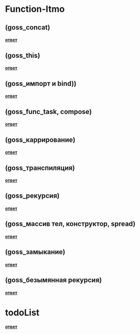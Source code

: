 # Function-Itmo
## (goss_concat)
#### [ответ](https://kodaktor.ru/func_f681b)

## (goss_this)
#### [ответ](https://kodaktor.ru/func_cf0a3)


## (goss_импорт и bind))
#### [ответ](https://kodaktor.ru/func_cff24)


## (goss_func_task, compose)
#### [ответ](https://kodaktor.ru/func_e2c23)



## (goss_каррирование)
#### [ответ](https://kodaktor.ru/func_97b38)



## (goss_транспиляция)
#### [ответ](https://kodaktor.ru/func_81d04)


## (goss_рекурсия)
#### [ответ](https://kodaktor.ru/func_1a126)

## (goss_массив тел, конструктор, spread)
#### [ответ](https://kodaktor.ru/func_7cc04)


## (goss_замыкание)
#### [ответ](https://kodaktor.ru/func_b3766)

## (goss_безымянная рекурсия)
#### [ответ](https://kodaktor.ru/func_10dc1)


# todoList
#### [ответ](https://kodaktor.ru/frmw_f7f3e)


